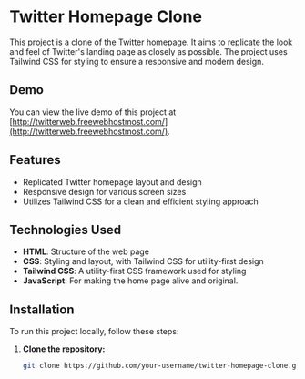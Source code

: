 # Twitter Homepage Clone

This project is a clone of the Twitter homepage. It aims to replicate the look and feel of Twitter's landing page as closely as possible. The project uses Tailwind CSS for styling to ensure a responsive and modern design.

## Demo

You can view the live demo of this project at [http://twitterweb.freewebhostmost.com/](http://twitterweb.freewebhostmost.com/).

## Features

- Replicated Twitter homepage layout and design
- Responsive design for various screen sizes
- Utilizes Tailwind CSS for a clean and efficient styling approach

## Technologies Used

- **HTML**: Structure of the web page
- **CSS**: Styling and layout, with Tailwind CSS for utility-first design
- **Tailwind CSS**: A utility-first CSS framework used for styling
- **JavaScript**: For making the home page alive and original.

## Installation

To run this project locally, follow these steps:

1. **Clone the repository:**

   ```bash
   git clone https://github.com/your-username/twitter-homepage-clone.git

